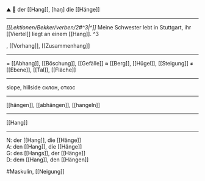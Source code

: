 ⛰️ 🔵 der [[Hang]], [haŋ]
die [[Hänge]]

---
*[[Lektionen/Bekker/verben/2#^3|^]]* Meine Schwester lebt in Stuttgart, ihr [[Viertel]] liegt an einem [[Hang]]. ^3

, [[Vorhang]], [[Zusammenhang]]

---
= [[Abhang]], [[Böschung]], [[Gefälle]]
≈ [[Berg]], [[Hügel]], [[Steigung]]
≠ [[Ebene]], [[Tal]], [[Fläche]]

---
slope, hillside
склон, откос

---
[[hängen]], [[abhängen]], [[hangeln]]

---
[[Hang]]


---
N: der [[Hang]], die [[Hänge]]  
A: den [[Hang]], die [[Hänge]]  
G: des [[Hangs]], der [[Hänge]]  
D: dem [[Hang]], den [[Hängen]]


#Maskulin, [[Neigung]]
